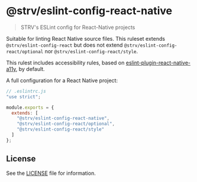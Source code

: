 # @strv/eslint-config-react-native

> STRV's ESLint config for React-Native projects

Suitable for linting React Native source files. This ruleset extends `@strv/eslint-config-react` but does not extend `@strv/eslint-config-react/optional` nor `@strv/eslint-config-react/style`.

This rulest includes accessibility rules, based on [eslint-plugin-react-native-a11y][a11y-repo], by default.

A full configuration for a React Native project:

```js
// .eslintrc.js
"use strict";

module.exports = {
  extends: [
    "@strv/eslint-config-react-native",
    "@strv/eslint-config-react/optional",
    "@strv/eslint-config-react/style"
  ]
};
```

## License

See the [LICENSE](LICENSE) file for information.

[a11y-repo]: https://github.com/FormidableLabs/eslint-plugin-react-native-a11y
